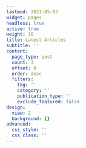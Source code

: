 ```yaml
---
lastmod: 2021-05-03
widget: pages
headless: true
active: true
weight: 10
title: Latest Articles
subtitle: ''
content:
  page_type: post
  count: 3
  offset: 0
  order: desc
  filters:
    tag: ''
    category: ''
    publication_type: ''
    exclude_featured: false
design:
  view: 2
  background: {}
advanced:
  css_style: ''
  css_class: ''
---
```

